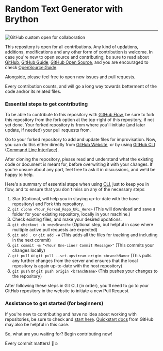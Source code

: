 # Random Text Generator with Brython

---

![GitHub custom open for collaboration](https://img.shields.io/badge/Open%20For-Collaboration-brightgreen?style=for-the-badge)

This repository is open for all contributions. Any kind of updations, additions, modifications and any other form of contribution is welcome. In case you're new to open source and contributing, be sure to read about [GitHub](https://guides.github.com/activities/hello-world/#:~:text=GitHub%20is%20a%20code%20hosting,%2C%20commits%2C%20and%20Pull%20Requests.), [GitHub Guide](https://guides.github.com/), [GitHub Open Source](https://github.com/open-source), and you are encouraged to check [OpenSource.Guide](http://opensource.guide/).

Alongside, please feel free to open new issues and pull requests.

Every contribution counts, and will go a long way towards betterment of the code and/or its related files.

### Essential steps to get contributing

To be able to contribute to this repository with [GitHub Flow](https://guides.github.com/introduction/flow/), be sure to fork this repository from the fork option at the top-right of this repository, if not yet done. Your forked repository is from where you'll initiate (and later update, if needed) your pull requests from.

Go to your forked repository to add and update files for improvisation. 
Now, you can do this either directly from [GitHub Website](https://github.com), or by using [GitHub CLI](https://github.com/cli/cli) ([Command Line Interface](https://docs.github.com/en/github/getting-started-with-github/set-up-git)).

After cloning the repository, please read and understand what the existing code or document is meant for, before overwriting it with your changes. If you're unsure about any part, feel free to ask it in discussions, and we'd be happy to help.

Here's a summary of essential steps when using [CLI](https://docs.github.com/en/github/getting-started-with-github/set-up-git), just to keep you in flow, and to ensure that you don't miss on any of the necessary steps:

1. Star (Optional, will help you in staying up-to-date with the base repository) and Fork this repository.
2. `git clone <Your_Forked_Repo_URL_Here>` (This will download and save a folder for your existing repository, locally in your machine.) 
3. Check existing files, and make your desired updations.
4. `git checkout -b <newBranch>` (Optional step, but helpful in case where multiple active pull requests are expected)
5. `git add .` or `git add -A` (This adds all the files for tracking and including in the next commit)
6. `git commit -m "<Your One-Liner Commit Message>"` (This commits your changes locally)
7. `git pull` or `git pull --set-upstream origin <branchName>` (This pulls any further changes from the server and ensures that the local repository is again up-to-date with the host repository)
8. `git push` or `git push origin <branchName>` (This pushes your changes to the repository)

After following these steps in Git CLI (in order), you'll need to go to your GitHub repository in the website to initiate a new Pull Request.

### Assistance to get started (for beginners)

If you're new to contributing and have no idea about working with repositories, be sure to check and [start here](https://github.com/firstcontributions/first-contributions). [Quickstart docs](https://docs.github.com/en/free-pro-team@latest/github/getting-started-with-github/quickstart) from GitHub may also be helpful in this case.

So, what are you waiting for? Begin contributing now! 

Every commit matters! 🚀☺

